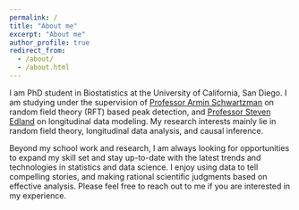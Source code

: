 ```yaml
---
permalink: /
title: "About me"
excerpt: "About me"
author_profile: true
redirect_from: 
  - /about/
  - /about.html
---
```


I am PhD student in Biostatistics at the University of California, San Diego. I am studying under the supervision of [Professor Armin Schwartzman](https://profiles.ucsd.edu/armin.schwartzman) on random field theory (RFT) based peak detection, and [Professor Steven Edland](https://profiles.ucsd.edu/steven.edland) on longitudinal data modeling. My research interests mainly lie in random field theory, longitudinal data analysis, and causal inference. 

Beyond my school work and research, I am always looking for opportunities to expand my skill set and stay up-to-date with the latest trends and technologies in statistics and data science. I enjoy using data to tell compelling stories, and making rational scientific judgments based on effective analysis. Please feel free to reach out to me if you are interested in my experience.
